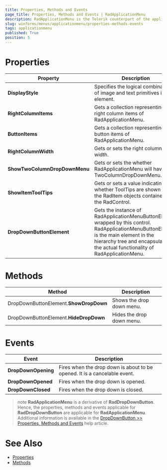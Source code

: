 ```yaml
---
title: Properties, Methods and Events
page_title: Properties, Methods and Events | RadApplicationMenu
description: RadApplicationMenu is the Telerik counterpart of the application menu that displays controls used to perform actions on entire documents and forms, such as Save and Print. 
slug: winforms/menus/applicationmenu/properties-methods-events
tags: applicationmenu
published: True
position: 5
---
```


# Properties

|Property|Description|
|----|----|
|**DisplayStyle**|Specifies the logical combination of image and text primitives in the element.|
|**RightColumnItems**|Gets a collection representing the right column items of RadApplicationMenu.|
|**ButtonItems**|Gets a collection representing the button items of RadApplicationMenu.|
|**RightColumnWidth**|Gets or sets the right column width.|
|**ShowTwoColumnDropDownMenu**|Gets or sets the whether RadApplicationMenu will have TwoColumnDropDownMenu.|
|**ShowItemToolTips**|Gets or sets a value indicating whether ToolTips are shown for the RadItem objects contained in the RadControl.|
|**DropDownButtonElement**|Gets the instance of RadApplicationMenuButtonElement wrapped by this control. RadApplicationMenuButtonElement is the main element in the hierarchy tree and encapsulates the actual functionality of RadApplicationMenu.|

# Methods
|Method|Description|
|----|----|
|DropDownButtonElement.**ShowDropDown**|Shows the drop down menu.|
|DropDownButtonElement.**HideDropDown**|Hides the drop down menu.|

# Events

|Event|Description|
|----|----|
|**DropDownOpening**|Fires when the drop down is about to be opened. It is a cancelable event.|
|**DropDownOpened**|Fires when the drop down is opened.|
|**DropDownClosed**|Fires when the drop down is closed.|

>note **RadApplicationMenu** is a derivative of **RadDropDownButton**. Hence, the properties, methods and events applicable for **RadDropDownButton** are applicable for **RadApplicationMenu**. Additional information is available in the [DropDownButton >> Properties, Methods and Events](https://docs.telerik.com/devtools/winforms/controls/buttons/dropdownbutton/properties-methods-events) help article.
 
# See Also

* [Properties](https://docs.telerik.com/devtools/winforms/api/telerik.wincontrols.ui.radapplicationmenu.html#properties)
* [Methods](https://docs.telerik.com/devtools/winforms/api/telerik.wincontrols.ui.radapplicationmenu.html#methods) 